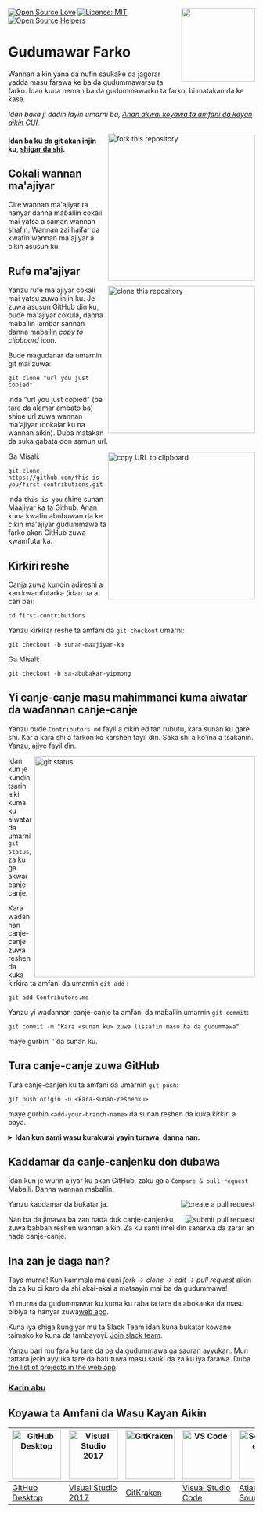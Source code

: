 [![Open Source Love](https://firstcontributions.github.io/open-source-badges/badges/open-source-v1/open-source.svg)](https://github.com/firstcontributions/open-source-badges)
[<img align="right" width="150" src="https://firstcontributions.github.io/assets/Readme/join-slack-team.png">](https://join.slack.com/t/firstcontributors/shared_invite/zt-vchl8cde-S0KstI_jyCcGEEj7rSTQiA)
[![License: MIT](https://img.shields.io/badge/License-MIT-green.svg)](https://opensource.org/licenses/MIT)
[![Open Source Helpers](https://www.codetriage.com/roshanjossey/first-contributions/badges/users.svg)](https://www.codetriage.com/roshanjossey/first-contributions)

#



# Gudumawar Farko

Wannan aikin yana da nufin sauƙaƙe da jagorar yadda masu farawa ke ba da gudummawarsu ta farko. Idan kuna neman ba da gudummawarku ta farko, bi matakan da ke ƙasa.

_Idan baka ji dadin layin umarni ba, [Anan akwai koyawa ta amfani da kayan aikin GUI.](#tutorials-using-other-tools)_

<img align="right" width="300" src="https://firstcontributions.github.io/assets/Readme/fork.png" alt="fork this repository" />

#### Idan ba ku da git akan injin ku, [shigar da shi](https://help.github.com/articles/set-up-git/).

## Cokali wannan ma'ajiyar

Cire wannan ma'ajiyar ta hanyar danna maɓallin cokali mai yatsa a saman wannan shafin.
Wannan zai haifar da kwafin wannan ma'ajiyar a cikin asusun ku.

## Rufe ma'ajiyar

<img align="right" width="300" src="https://firstcontributions.github.io/assets/Readme/clone.png" alt="clone this repository" />

Yanzu rufe ma'ajiyar cokali mai yatsu zuwa injin ku. Je zuwa asusun GitHub ɗin ku, buɗe ma'ajiyar cokula, danna maɓallin lambar sannan danna maɓallin _copy to clipboard_ icon.

Bude magudanar da umarnin git mai zuwa:

```
git clone "url you just copied"
```

inda "url you just copied" (ba tare da alamar ambato ba) shine url zuwa wannan ma'ajiyar (cokalar ku na wannan aikin). Duba matakan da suka gabata don samun url.

<img align="right" width="300" src="https://firstcontributions.github.io/assets/Readme/copy-to-clipboard.png" alt="copy URL to clipboard" />

Ga Misali:

```
git clone https://github.com/this-is-you/first-contributions.git
```

inda `this-is-you` shine sunan Maajiyar ka ta Github. Anan kuna kwafin abubuwan da ke cikin ma'ajiyar gudummawa ta farko akan GitHub zuwa kwamfutarka.

## Ƙirƙiri reshe

Canja zuwa kundin adireshi a kan kwamfutarka (idan ba a can ba):

```
cd first-contributions
```

Yanzu ƙirƙirar reshe ta amfani da `git checkout` umarni:

```
git checkout -b sunan-maajiyar-ka
```

Ga Misali:

```
git checkout -b sa-abubakar-yipmong
```

## Yi canje-canje masu mahimmanci kuma aiwatar da waɗannan canje-canje

Yanzu bude `Contributors.md` fayil a cikin editan rubutu, ƙara sunan ku gare shi. Kar a ƙara shi a farkon ko ƙarshen fayil ɗin. Saka shi a ko'ina a tsakanin. Yanzu, ajiye fayil ɗin.

<img align="right" width="450" src="https://firstcontributions.github.io/assets/Readme/git-status.png" alt="git status" />

Idan kun je kundin tsarin aiki kuma ku aiwatar da umarni `git status`, za ku ga akwai canje-canje.

Ƙara waɗannan canje-canje zuwa reshen da kuka ƙirƙira ta amfani da umarnin  `git add` :

```
git add Contributors.md
```

Yanzu yi waɗannan canje-canje ta amfani da maɓallin umarnin `git commit`:

```
git commit -m "Ƙara <sunan ku> zuwa lissafin masu ba da gudummawa"
```

maye gurbin `<Your-name>’ da sunan ku.

## Tura canje-canje zuwa GitHub

Tura canje-canjen ku ta amfani da umarnin `git push`:

```
git push origin -u <ƙara-sunan-reshenku>
```

maye gurbin `<add-your-branch-name>` da sunan reshen da kuka ƙirƙiri a baya.

<details>
<summary> <strong>Idan kun sami wasu kurakurai yayin turawa, danna nan:</strong> </summary>

- ### Kuskuren Tabbatarwa
     <pre>nesa: An cire goyan bayan tantance kalmar sirri a ranar 13 ga Agusta, 2021. Da fatan za a yi amfani da alamar samun damar sirri maimakon.
  remote: Please see https://github.blog/2020-12-15-token-authentication-requirements-for-git-operations/ for more information.
  fatal: Authentication failed for 'https://github.com/<your-username>/first-contributions.git/'</pre>
  Go to [GitHub's tutorial](https://docs.github.com/en/authentication/connecting-to-github-with-ssh/adding-a-new-ssh-key-to-your-github-account) on generating and configuring an SSH key to your account.

</details>

## Ƙaddamar da canje-canjenku don dubawa

Idan kun je wurin ajiyar ku akan GitHub, zaku ga a `Compare & pull request` Maballi. Danna wannan maɓallin.

<img style="float: right;" src="https://firstcontributions.github.io/assets/Readme/compare-and-pull.png" alt="create a pull request" />

Yanzu ƙaddamar da buƙatar ja.

<img style="float: right;" src="https://firstcontributions.github.io/assets/Readme/submit-pull-request.png" alt="submit pull request" />

Nan ba da jimawa ba zan haɗa duk canje-canjenku zuwa babban reshen wannan aikin. Za ku sami imel ɗin sanarwa da zarar an haɗa canje-canje.

## Ina zan je daga nan?

Taya murna! Kun kammala ma'auni _fork -> clone -> edit -> pull request_ aikin da za ku ci karo da shi akai-akai a matsayin mai ba da gudummawa!

Yi murna da gudummawar ku kuma ku raba ta tare da abokanka da masu bibiya ta hanyar zuwa[web app](https://firstcontributions.github.io/#social-share).

Kuna iya shiga ƙungiyar mu ta Slack Team idan kuna buƙatar kowane taimako ko kuna da tambayoyi. [Join slack team](https://join.slack.com/t/firstcontributors/shared_invite/zt-vchl8cde-S0KstI_jyCcGEEj7rSTQiA).

Yanzu bari mu fara ku tare da ba da gudummawa ga sauran ayyukan. Mun tattara jerin ayyuka tare da batutuwa masu sauƙi da za ku iya farawa. Duba [the list of projects in the web app](https://firstcontributions.github.io/#project-list).

### [Ƙarin abu](additional-material/git_workflow_scenarios/additional-material.md)

## Koyawa ta Amfani da Wasu Kayan Aikin

| <a href="gui-tool-tutorials/github-desktop-tutorial.md"><img alt="GitHub Desktop" src="https://desktop.github.com/images/desktop-icon.svg" width="100"></a> | <a href="gui-tool-tutorials/github-windows-vs2017-tutorial.md"><img alt="Visual Studio 2017" src="https://upload.wikimedia.org/wikipedia/commons/c/cd/Visual_Studio_2017_Logo.svg" width="100"></a> | <a href="gui-tool-tutorials/gitkraken-tutorial.md"><img alt="GitKraken" src="https://firstcontributions.github.io/assets/gui-tool-tutorials/gitkraken-tutorial/gk-icon.png" width="100"></a> | <a href="gui-tool-tutorials/github-windows-vs-code-tutorial.md"><img alt="VS Code" src="https://upload.wikimedia.org/wikipedia/commons/2/2d/Visual_Studio_Code_1.18_icon.svg" width=100></a> | <a href="gui-tool-tutorials/sourcetree-macos-tutorial.md"><img alt="Sourcetree App" src="https://wac-cdn.atlassian.com/dam/jcr:81b15cde-be2e-4f4a-8af7-9436f4a1b431/Sourcetree-icon-blue.svg" width=100></a> | <a href="gui-tool-tutorials/github-windows-intellij-tutorial.md"><img alt="IntelliJ IDEA" src="https://upload.wikimedia.org/wikipedia/commons/thumb/9/9c/IntelliJ_IDEA_Icon.svg/512px-IntelliJ_IDEA_Icon.svg.png" width=100></a> |
| ----------------------------------------------------------------------------------------------------------------------------------------------------------- | --------------------------------------------------------------------------------------------------------------------------------------------------------------------------------------------------- | -------------------------------------------------------------------------------------------------------------------------------------------------------------------------------------------- | -------------------------------------------------------------------------------------------------------------------------------------------------------------------------------------------- | ------------------------------------------------------------------------------------------------------------------------------------------------------------------------------------------------------------ | -------------------------------------------------------------------------------------------------------------------------------------------------------------------------------------------------------------------------------- |
| [GitHub Desktop](gui-tool-tutorials/github-desktop-tutorial.md)                                                                                             | [Visual Studio 2017](gui-tool-tutorials/github-windows-vs2017-tutorial.md)                                                                                                                          | [GitKraken](gui-tool-tutorials/gitkraken-tutorial.md)                                                                                                                                        | [Visual Studio Code](gui-tool-tutorials/github-windows-vs-code-tutorial.md)                                                                                                                  | [Atlassian Sourcetree](gui-tool-tutorials/sourcetree-macos-tutorial.md)                                                                                                                                      | [IntelliJ IDEA](gui-tool-tutorials/github-windows-intellij-tutorial.md)                                                                                                                                                          |
